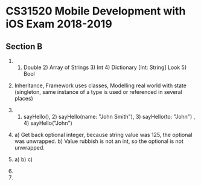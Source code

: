 # CS31520 Mobile Development with iOS Exam 2018-2019

## Section B 

1) 1) Double 2) Array of Strings 3) Int 4) Dictionary [Int: String] Look 5) Bool

2) Inheritance, Framework uses classes, Modelling real world with state (singleton, same instance of a type is used or referenced in several places)

3) 1) sayHello(), 2) sayHello(name: "John Smith"), 3) sayHello(to: "John") , 4) sayHello("John")

4) a) Get back optional integer, because string value was 125, the optional was unwrapped. b) Value rubbish is not an int, so the optional is not unwrapped. 

5) a) b) c) 

6)

7)
